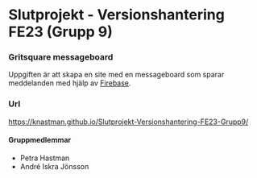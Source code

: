 # Slutprojekt - Versionshantering FE23 (Grupp 9)
### Gritsquare messageboard

Uppgiften är att skapa en site med en messageboard som sparar meddelanden med hjälp av [Firebase](https://firebase.google.com/). 

### Url
https://knastman.github.io/Slutprojekt-Versionshantering-FE23-Grupp9/

#### Gruppmedlemmar
* Petra Hastman
* André Iskra Jönsson 
